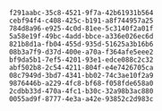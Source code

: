 
                f291aabc-35c8-4521-9f7a-42b61931b564
                cebf94f4-c408-425c-b191-a8f744957a25
                784d8a96-e925-4c0d-81ee-5c3140f2a01f
                5a58e19f-49bc-4add-bbce-a336e026ec6d
                821b8d1a-fb04-455d-935d-51625a3b16b6
                08b3a7f9-d37d-400e-a70a-f364afe5eee2
                bf9da5b1-7ef5-4201-93e1-edce088c2c32
                abf502b8-2c54-4211-804f-e4e7426705ca
                08c7949d-3bd7-4341-bb02-74c3ae10f2a9
                9876446b-a229-4fc8-bf68-f058fde658a0
                2cdbb33d-470a-4fc1-b30c-32a98b3ac880
                0055ad9f-8777-4e3a-a42e-93852c2d983c
                